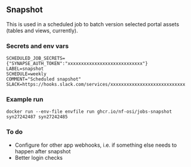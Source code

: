 ## Snapshot

This is used in a scheduled job to batch version selected portal assets (tables and views, currently). 

### Secrets and env vars

```
SCHEDULED_JOB_SECRETS={"SYNAPSE_AUTH_TOKEN":"xxxxxxxxxxxxxxxxxxxxxxxxxxxx"}
LABEL=snapshot
SCHEDULE=weekly
COMMENT="Scheduled snapshot"
SLACK=https://hooks.slack.com/services/xxxxxxxxxxxxxxxxxxxxxxxxxxxx
```

### Example run 

`docker run --env-file envfile run ghcr.io/nf-osi/jobs-snapshot syn27242487 syn27242485`

### To do

- Configure for other app webhooks, i.e. if something else needs to happen after snapshot
- Better login checks


